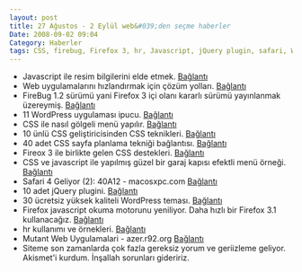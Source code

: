 ```yaml
---
layout: post
title: 27 Ağustos - 2 Eylül web&#039;den seçme haberler
Date: 2008-09-02 09:04
Category: Haberler
tags: CSS, firebug, Firefox 3, hr, Javascript, jQuery plugin, safari, WordPress
---
```


-   Javascript ile resim bilgilerini elde etmek. [Bağlantı][]
-   Web uygulamalarını hızlandırmak için çözüm yolları. [Bağlantı][1]
-   FireBug 1.2 sürümü yani Firefox 3 içi olanı kararlı sürümü
    yayınlanmak üzereymiş. [Bağlantı][2]
-   11 WordPress uygulaması ipucu. [Bağlantı][3]
-   CSS ile nasıl gölgeli menü yapılır. [Bağlantı][4]
-   10 ünlü CSS geliştiricisinden CSS teknikleri. [Bağlantı][5]
-   40 adet CSS sayfa planlama tekniği bağlantısı. [Bağlantı][6]
-   Fireox 3 ile birlikte gelen CSS destekleri. [Bağlantı][7]
-   CSS ve javascript ile yapılmış güzel bir garaj kapısı efektli menü
    örneği. [Bağlantı][8]
-   Safari 4 Geliyor (2): 40A12 - macosxpc.com [Bağlantı][9]
-   10 adet jQuery plugini. [Bağlantı][10]
-   30 ücretsiz yüksek kaliteli WordPress teması. [Bağlantı][11]
-   Firefox javascript okuma motorunu yeniliyor. Daha hızlı bir Firefox
    3.1 kullanacağız. [Bağlantı][12]
-   hr kullanımı ve örnekleri. [Bağlantı][13]
-   Mutant Web Uygulamalari - azer.r92.org [Bağlantı][14]
-   Siteme son zamanlarda çok fazla gereksiz yorum ve geriizleme
    geliyor. Akismet'i kurdum. İnşallah sorunları gideririz.


  [Bağlantı]: http://blog.nihilogic.dk/2008/08/imageinfo-reading-image-metadata-with.html
    "javascript ile resim bilgileir"
  [1]: http://dotnetslackers.com/articles/aspnet/ImproveWebApplicationPerformance.aspx
    "hızlı site"
  [2]: http://ejohn.org/blog/firebug-12-released/ "FireBug"
  [3]: http://www.noupe.com/wordpress/most-desired-wordpress-hacks-11-common-requests-and-fixes.html
    "wordpress"
  [4]: http://www.usabilitypost.com/post/9-how-to-add-drop-shadows-to-menus-or-windows-with-css
    "css ile gölgeli menü yapımı"
  [5]: http://nettuts.com/html-css-techniques/10-principles-of-the-css-masters/
    "css uygulamaları"
  [6]: http://www.iyiz.com/40-advanced-css-layout-tutorials/
    "css site planlama"
  [7]: http://www.blogzilla.com.au/2008/08/25/css-improvements-in-firefox-3/
    "Fireofx 3 ve CSS"
  [8]: http://www.alistapart.com/articles/sprites2
    "css ve javascript ile menü"
  [9]: http://www.macosxpc.com/2008/08/24/safari-4-geliyor-2-40a12/
    "Safari 4 geliyor"
  [10]: http://enhance.qd-creative.co.uk/index.php/2008/javascript/10-useful-jquery-plugins
    "jquery pluginleri"
  [11]: http://www.smashingmagazine.com/2008/08/25/30-free-high-quality-wordpress-themes/
    "30 wordpress teması"
  [12]: http://arstechnica.com/news.ars/post/20080822-firefox-to-get-massive-javascript-performance-boost.html
    "javascript fireofox 3"
  [13]: http://www.smashingmagazine.com/2008/08/22/the-hr-contest/ "hr"
  [14]: http://azer.r92.org/2008/aug/25/mutant-web-uygulamalari/
    "web araçları"

